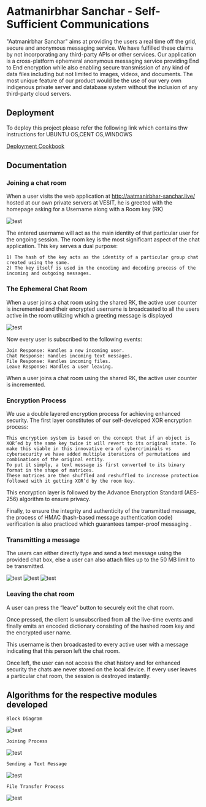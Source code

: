 
# Aatmanirbhar Sanchar - Self-Sufficient Communications

"Aatmanirbhar Sanchar" aims at providing the users a real time off the grid, secure and anonymous messaging service. We have fulfilled these claims by not incorporating any third-party APIs or other services. Our application is a cross-platform ephemeral anonymous messaging service providing End to End encryption while also enabling secure transmission of any kind of data files including but not limited to images, videos, and documents. The most unique feature of our product would be the use of our very own indigenous private server and database system without the inclusion of any third-party cloud servers.


## Deployment

To deploy this project please refer the following link which contains thw instructions for UBUNTU OS,CENT OS,WINDOWS 

[Deployment Cookbook](https://docs.google.com/document/d/1fSwpv6ZCRhyami0U6lCNLExHZtTIIsLdNf6ZaCJpGYY/edit)



## Documentation

### Joining a chat room

When a user visits the web application at http://aatmanirbhar-sanchar.live/ hosted at our own private servers at VESIT, he is greeted with the homepage asking for a Username along with a Room key (RK)

![test](https://github.com/BE-Project-VESIT-AatmaSanchar/Aatmanirbhar-Sanchar/blob/master/screenshots/image14.png)

The entered username will act as the main identity of that particular user for the ongoing session. The room key is the most significant aspect of the chat application. This key serves a dual purpose:
    
    1) The hash of the key acts as the identity of a particular group chat created using the same. 
    2) The key itself is used in the encoding and decoding process of the incoming and outgoing messages.


### The Ephemeral Chat Room

When a user joins a chat room using the shared RK, the active user counter is incremented and their encrypted username is broadcasted to all the users active in the room utilizing which a greeting message is displayed

![test](https://github.com/BE-Project-VESIT-AatmaSanchar/Aatmanirbhar-Sanchar/blob/master/screenshots/image12.png)

Now every user is subscribed to the following events:

    Join Response: Handles a new incoming user.
    Chat Response: Handles incoming text messages.
    File Response: Handles incoming files.  
    Leave Response: Handles a user leaving.

When a user joins a chat room using the shared RK, the active user counter is incremented.

### Encryption Process

We use a double layered encryption process for achieving enhanced security. 
The first layer constitutes of our self-developed XOR encryption process:
    
    This encryption system is based on the concept that if an object is XOR’ed by the same key twice it will revert to its original state. To make this viable in this innovative era of cybercriminals vs cybersecurity we have added multiple iterations of permutations and combinations of the original entity. 
    To put it simply, a text message is first converted to its binary format in the shape of matrices. 
    These matrices are then shuffled and reshuffled to increase protection followed with it getting XOR’d by the room key. 
This encryption layer is followed by the Advance Encryption Standard (AES-256) algorithm to ensure privacy.

Finally, to ensure the integrity and authenticity of the transmitted message, the process of HMAC (hash-based message authentication code) verification is also practiced which guarantees tamper-proof messaging .

### Transmitting a message

The users can either directly type and send a text message using the provided chat box, else a user can also attach files up to the 50 MB limit to be transmitted. 

![test](https://github.com/BE-Project-VESIT-AatmaSanchar/Aatmanirbhar-Sanchar/blob/master/screenshots/image8.png)
![test](https://github.com/BE-Project-VESIT-AatmaSanchar/Aatmanirbhar-Sanchar/blob/master/screenshots/image21.png)
![test](https://github.com/BE-Project-VESIT-AatmaSanchar/Aatmanirbhar-Sanchar/blob/master/screenshots/image13.png)

### Leaving the chat room

A user can press the “leave” button to securely exit the chat room. 

Once pressed, the client is unsubscribed from all the live-time events and finally emits an encoded dictionary consisting of the hashed room key and the encrypted user name. 

This username is then broadcasted to every active user with a message indicating that this person left the chat room.

Once left, the user can not access the chat history and for enhanced security the chats are never stored on the local device. If every user leaves a particular chat room, the session is destroyed instantly.




## Algorithms for the respective modules developed

    Block Diagram
![test](https://github.com/BE-Project-VESIT-AatmaSanchar/Aatmanirbhar-Sanchar/blob/master/screenshots/image16.png)

    Joining Process
![test](https://github.com/BE-Project-VESIT-AatmaSanchar/Aatmanirbhar-Sanchar/blob/master/screenshots/image30.png)

    Sending a Text Message
![test](https://github.com/BE-Project-VESIT-AatmaSanchar/Aatmanirbhar-Sanchar/blob/master/screenshots/image10.png)

    File Transfer Process
![test](https://github.com/BE-Project-VESIT-AatmaSanchar/Aatmanirbhar-Sanchar/blob/master/screenshots/image1.png)
